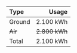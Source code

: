 | Type | Usage |
| :- | -: |
| Ground | 2.100 kWh |
| ~~Air~~ | ~~2.800 kWh~~ |
| Total | 2.100 kWh |
